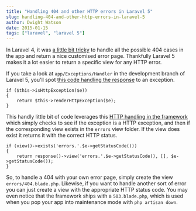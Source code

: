 ```yaml
---
title: "Handling 404 and other HTTP errors in Laravel 5"
slug: handling-404-and-other-http-errors-in-laravel-5
author: Dwight Watson
date: 2015-01-15
tags: ["laravel", "laravel 5"]
---
```


In Laravel 4, it was [a little bit tricky](https://stackoverflow.com/questions/26291854/laravel-4-production-site-customize-error-page) to handle all the possible 404 cases in the app and return a nice customised error page. Thankfully Laravel 5 makes it a lot easier to return a specific view for any HTTP error.

If you take a look at `app/Exceptions/Handler` in the development branch of Laravel 5, you'll spot [this code handling the response](https://github.com/laravel/laravel/blob/develop/app/Exceptions/Handler.php#L37-L47) to an exception.

    if ($this->isHttpException($e))
    {
        return $this->renderHttpException($e);
    }

This handly little bit of code leverages this [HTTP handling in the framework](https://github.com/laravel/framework/blob/master/src/Illuminate/Foundation/Exceptions/Handler.php#L77-L104) which simply checks to see if the exception is a HTTP exception, and then if the corresponding view exists in the `errors` view folder. If the view does exist it returns it with the correct HTTP status.

    if (view()->exists('errors.'.$e->getStatusCode()))
    {
        return response()->view('errors.'.$e->getStatusCode(), [], $e->getStatusCode());
    }

So, to handle a 404 with your own error page, simply create the view `errors/404.blade.php`. Likewise, if you want to handle another sort of error you can just create a view with the appropriate HTTP status code. You may even notice that the framework ships with a `503.blade.php`, which is used when you pop your app into maintenance mode with `php artisan down`.
